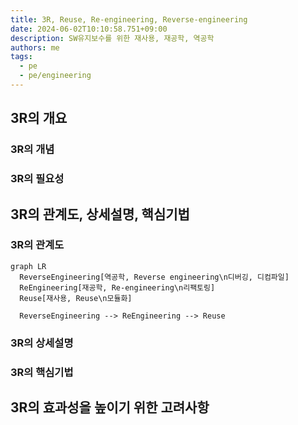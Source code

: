 ```yaml
---
title: 3R, Reuse, Re-engineering, Reverse-engineering
date: 2024-06-02T10:10:58.751+09:00
description: SW유지보수를 위한 재사용, 재공학, 역공학
authors: me
tags:
  - pe
  - pe/engineering
---
```


## 3R의 개요

### 3R의 개념

### 3R의 필요성

## 3R의 관계도, 상세설명, 핵심기법

### 3R의 관계도

```mermaid
graph LR
  ReverseEngineering[역공학, Reverse engineering\n디버깅, 디컴파일]
  ReEngineering[재공학, Re-engineering\n리팩토링]
  Reuse[재사용, Reuse\n모듈화]

  ReverseEngineering --> ReEngineering --> Reuse
```

### 3R의 상세설명

### 3R의 핵심기법

## 3R의 효과성을 높이기 위한 고려사항
